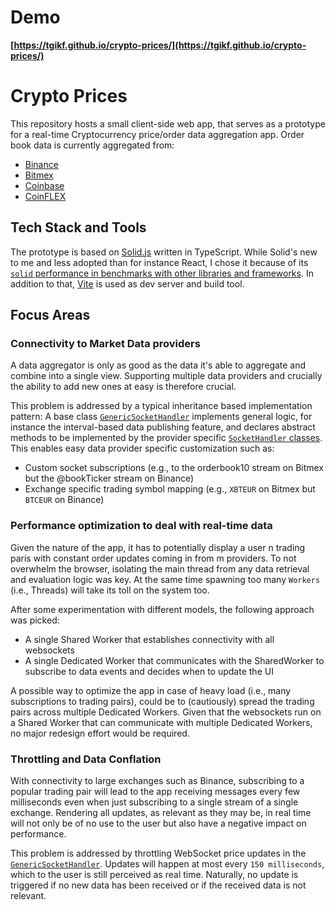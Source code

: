# Demo

**[https://tgikf.github.io/crypto-prices/](https://tgikf.github.io/crypto-prices/)**

# Crypto Prices

This repository hosts a small client-side web app, that serves as a prototype for a real-time Cryptocurrency price/order data aggregation app. Order book data is currently aggregated from:

- [Binance](https://www.binance.com/en/markets)
- [Bitmex](https://www.bitmex.com/spot/XBT_USDT)
- [Coinbase](https://coinmarketcap.com/exchanges/coinbase-exchange/)
- [CoinFLEX](https://coinflex.com/markets)

## Tech Stack and Tools

The prototype is based on [Solid.js](https://www.solidjs.com/) written in TypeScript. While Solid's new to me and less adopted than for instance React, I chose it because of its [`solid` performance in benchmarks with other libraries and frameworks](https://krausest.github.io/js-framework-benchmark/2022/table_chrome_107.0.5304.62.html). In addition to that, [Vite](https://vitejs.dev/) is used as dev server and build tool.

## Focus Areas

### Connectivity to Market Data providers

A data aggregator is only as good as the data it's able to aggregate and combine into a single view. Supporting multiple data providers and crucially the ability to add new ones at easy is therefore crucial.

This problem is addressed by a typical inheritance based implementation pattern: A base class [`GenericSocketHandler`](./src/sockethandlers/GenericSocketHandler.ts) implements general logic, for instance the interval-based data publishing feature, and declares abstract methods to be implemented by the provider specific [`SocketHandler` classes](./src/sockethandlers/). This enables easy data provider specific customization such as:

- Custom socket subscriptions (e.g., to the orderbook10 stream on Bitmex but the @bookTicker stream on Binance)
- Exchange specific trading symbol mapping (e.g., `XBTEUR` on Bitmex but `BTCEUR` on Binance)

### Performance optimization to deal with real-time data

Given the nature of the app, it has to potentially display a user n trading paris with constant order updates coming in from m providers. To not overwhelm the browser, isolating the main thread from any data retrieval and evaluation logic was key. At the same time spawning too many `Workers` (i.e., Threads) will take its toll on the system too.

After some experimentation with different models, the following approach was picked:

- A single Shared Worker that establishes connectivity with all websockets
- A single Dedicated Worker that communicates with the SharedWorker to subscribe to data events and decides when to update the UI

A possible way to optimize the app in case of heavy load (i.e., many subscriptions to trading pairs), could be to (cautiously) spread the trading pairs across multiple Dedicated Workers. Given that the websockets run on a Shared Worker that can communicate with multiple Dedicated Workers, no major redesign effort would be required.

### Throttling and Data Conflation

With connectivity to large exchanges such as Binance, subscribing to a popular trading pair will lead to the app receiving messages every few milliseconds even when just subscribing to a single stream of a single exchange. Rendering all updates, as relevant as they may be, in real time will not only be of no use to the user but also have a negative impact on performance.

This problem is addressed by throttling WebSocket price updates in the [`GenericSocketHandler`](./src/sockethandlers/GenericSocketHandler.ts). Updates will happen at most every `150 milliseconds`, which to the user is still perceived as real time. Naturally, no update is triggered if no new data has been received or if the received data is not relevant.
